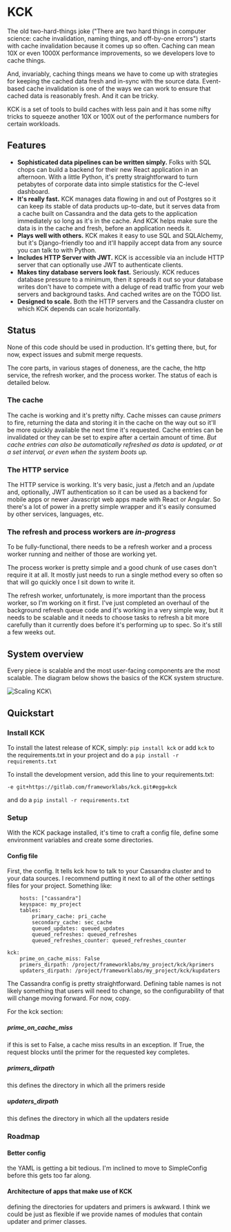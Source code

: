 # KCK
The old two-hard-things joke ("There are two hard things in computer science: 
cache invalidation, naming things, and off-by-one errors") starts with cache
invalidation because it comes up so often.  Caching can mean 10X or even 1000X
performance improvements, so we developers love to cache things.

And, invariably, caching things means we have to come up with strategies for
keeping the cached data fresh and in-sync with the source data.  Event-based 
cache invalidation is one of the ways we can work to ensure that cached data is
reasonably fresh.  And it can be tricky.

KCK is a set of tools to build caches with less pain and it has some nifty
tricks to squeeze another 10X or 100X out of the performance numbers for certain
workloads.

## Features
* **Sophisticated data pipelines can be written simply.**  Folks with SQL chops can
  build a backend for their new React application in an afternoon.  With a little
  Python, it's pretty straightforward to turn petabytes of corporate data into
  simple statistics for the C-level dashboard.
* **It's really fast.**  KCK manages data flowing in and out of Postgres so it can keep
  its stable of data products up-to-date, but it serves data from a cache built on
  Cassandra and the data gets to the application immediately so long as it's in the
  cache.  And KCK helps make sure the data is in the cache and fresh, before an
  application needs it.
* **Plays well with others.**  KCK makes it easy to use SQL and SQLAlchemy, but it's
  Django-friendly too and it'll happily accept data from any source you can talk to
  with Python.
* **Includes HTTP Server with JWT.** KCK is accessible via an include HTTP server that
  can optionally use JWT to authenticate clients.
* **Makes tiny database servers look fast.** Seriously. KCK reduces database pressure
  to a minimum, then it spreads it out so your database writes don't have to compete
  with a deluge of read traffic from your web servers and background tasks.  And cached
  writes are on the TODO list.
* **Designed to scale.** Both the HTTP servers and the Cassandra cluster on which KCK
  depends can scale horizontally.

## Status
None of this code should be used in production.  It's getting there, but, for now, expect
issues and submit merge requests.

The core parts, in various stages of doneness, are the cache, the http service, the refresh
worker, and the process worker.  The status of each is detailed below.

### The cache
The cache is working and it's pretty nifty.  Cache misses can cause _primers_ to fire,
returning the data and storing it in the cache on the way out so it'll be more quickly
available the next time it's requested.  Cache entries can be invalidated or they can be
set to expire after a certain amount of time.  *But cache entries can also be automatically
refreshed as data is updated, or at a set interval, or even when the system boots up.*

### The HTTP service
The HTTP service is working.  It's very basic, just a /fetch and an /update and,
optionally, JWT authentication so it can be used as a backend for mobile apps or
newer Javascript web apps made with React or Angular. So there's a lot of power
in a pretty simple wrapper and it's easily consumed by other services, languages,
etc.

### The refresh and process workers are _in-progress_
To be fully-functional, there needs to be a refresh worker and a process worker running and
neither of those are working yet.

The process worker is pretty simple and a good chunk of use cases don't require it at all.
It mostly just needs to run a single method every so often so that will go quickly once
I sit down to write it.

The refresh worker, unfortunately, is more important than the process worker, so I'm
working on it first.  I've just completed an overhaul of the background refresh queue
code and it's working in a very simple way, but it needs to be scalable and it needs
to choose tasks to refresh a bit more carefully than it currently does before it's
performing up to spec.  So it's still a few weeks out.

## System overview
Every piece is scalable and the most user-facing components are the most scalable.
The diagram below shows the basics of the KCK system structure.



![Scaling KCK](https://gitlab.com/frameworklabs/kck/raw/master/misc/kck_system_design.png "KCK System Design")\

## Quickstart

### Install KCK
To install the latest release of KCK, simply:
`pip install kck`
or add `kck` to the requirements.txt in your project and do a `pip install -r requirements.txt`

To install the development version, add this line to your requirements.txt:

`-e git+https://gitlab.com/frameworklabs/kck.git#egg=kck`

and do a `pip install -r requirements.txt`

### Setup
With the KCK package installed, it's time to craft a config file, define some environment
variables and create some directories.

#### Config file
First, the config.  It tells kck how to talk to your Cassandra cluster and to your data sources.
I recommend putting it next to all of the other settings files for your project.  Something like:
```cassandra:
    hosts: ["cassandra"]
    keyspace: my_project
    tables:
        primary_cache: pri_cache
        secondary_cache: sec_cache
        queued_updates: queued_updates
        queued_refreshes: queued_refreshes
        queued_refreshes_counter: queued_refreshes_counter

kck:
    prime_on_cache_miss: False
    primers_dirpath: /project/frameworklabs/my_project/kck/kprimers
    updaters_dirpath: /project/frameworklabs/my_project/kck/kupdaters
```

The Cassandra config is pretty straightforward.  Defining table names is not likely something that
users will need to change, so the configurability of that will change moving forward.  For now, copy.

For the kck section:

##### prime_on_cache_miss
if this is set to False, a cache miss results in an exception.  If True, the
request blocks until the primer for the requested key completes.

##### primers_dirpath
this defines the directory in which all the primers reside

##### updaters_dirpath
this defines the directory in which all the updaters reside

### Roadmap
#### Better config
the YAML is getting a bit tedious.  I'm inclined to move to SimpleConfig before this gets too far
along.

#### Architecture of apps that make use of KCK
defining the directories for updaters and primers is awkward.  I think we could be just as flexible
if we provide names of modules that contain updater and primer classes.
